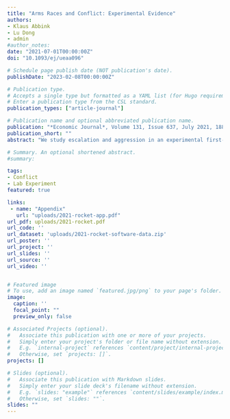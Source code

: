 ```yaml
---
title: "Arms Races and Conflict: Experimental Evidence"
authors:
- Klaus Abbink
- Lu Dong
- admin
#author_notes:
date: "2021-07-01T00:00:00Z"
doi: "10.1093/ej/ueaa096"

# Schedule page publish date (NOT publication's date).
publishDate: "2023-02-08T00:00:00Z"

# Publication type.
# Accepts a single type but formatted as a YAML list (for Hugo requirements).
# Enter a publication type from the CSL standard.
publication_types: ["article-journal"]

# Publication name and optional abbreviated publication name.
publication: "*Economic Journal*, Volume 131, Issue 637, July 2021, 1883-1904"
publication_short: ""
abstract: "We study escalation and aggression in an experimental first-strike game in which two participants play multiple rounds of a money-earning task. In each round, both players can spend money to accumulate weapons. The player with more weapons can spend money to strike against the other player, which almost totally eliminates the victim’s earnings potential and removes their capacity to strike. Weapons can serve as a means of deterrence. In four treatments, we find that deterrence is strengthened if weapon stocking cannot be observed, that a balance of power is effective in maintaining peace, and that mutually beneficial trade decreases the risk of confrontation, but not necessarily the likelihood of costly arms races."

# Summary. An optional shortened abstract.
#summary:

tags:
- Conflict
- Lab Experiment
featured: true

links:
 - name: "Appendix"
   url: "uploads/2021-rocket-app.pdf"
url_pdf: uploads/2021-rocket.pdf
url_code: ''
url_dataset: 'uploads/2021-rocket-software-data.zip'
url_poster: ''
url_project: ''
url_slides: ''
url_source: ''
url_video: ''


# Featured image
# To use, add an image named `featured.jpg/png` to your page's folder.
image:
  caption: ''
  focal_point: ""
  preview_only: false

# Associated Projects (optional).
#   Associate this publication with one or more of your projects.
#   Simply enter your project's folder or file name without extension.
#   E.g. `internal-project` references `content/project/internal-project/index.md`.
#   Otherwise, set `projects: []`.
projects: []

# Slides (optional).
#   Associate this publication with Markdown slides.
#   Simply enter your slide deck's filename without extension.
#   E.g. `slides: "example"` references `content/slides/example/index.md`.
#   Otherwise, set `slides: ""`.
slides: ""
---
```

